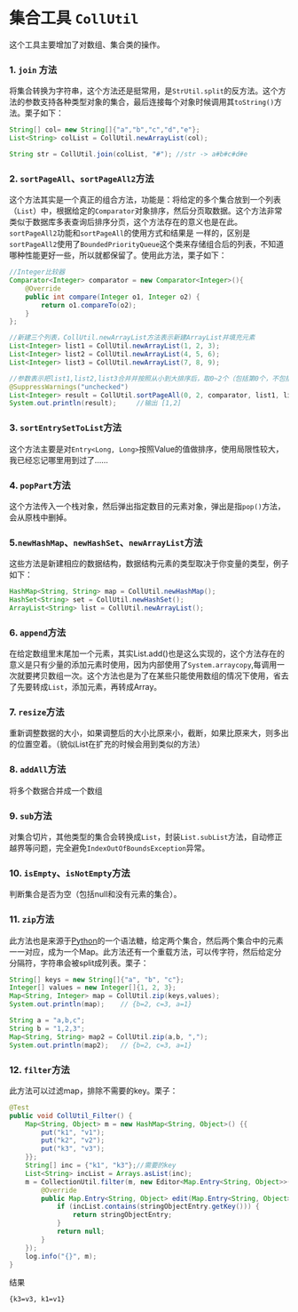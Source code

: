 集合工具 `CollUtil`
===

这个工具主要增加了对数组、集合类的操作。

### 1. `join` 方法
将集合转换为字符串，这个方法还是挺常用，是`StrUtil.split`的反方法。这个方法的参数支持各种类型对象的集合，最后连接每个对象时候调用其`toString()`方法。栗子如下：
```Java
String[] col= new String[]{"a","b","c","d","e"};
List<String> colList = CollUtil.newArrayList(col);

String str = CollUtil.join(colList, "#"); //str -> a#b#c#d#e
```

### 2. `sortPageAll`、`sortPageAll2`方法
这个方法其实是一个真正的组合方法，功能是：将给定的多个集合放到一个列表（`List`）中，根据给定的`Comparator`对象排序，然后分页取数据。这个方法非常类似于数据库多表查询后排序分页，这个方法存在的意义也是在此。`sortPageAll2`功能和`sortPageAll`的使用方式和结果是 一样的，区别是`sortPageAll2`使用了`BoundedPriorityQueue`这个类来存储组合后的列表，不知道哪种性能更好一些，所以就都保留了。使用此方法，栗子如下：
```Java
//Integer比较器
Comparator<Integer> comparator = new Comparator<Integer>(){
	@Override
	public int compare(Integer o1, Integer o2) {
		return o1.compareTo(o2);
	}
};

//新建三个列表，CollUtil.newArrayList方法表示新建ArrayList并填充元素
List<Integer> list1 = CollUtil.newArrayList(1, 2, 3);
List<Integer> list2 = CollUtil.newArrayList(4, 5, 6);
List<Integer> list3 = CollUtil.newArrayList(7, 8, 9);

//参数表示把list1,list2,list3合并并按照从小到大排序后，取0~2个（包括第0个，不包括第2个），结果是[1,2]
@SuppressWarnings("unchecked")
List<Integer> result = CollUtil.sortPageAll(0, 2, comparator, list1, list2, list3);
System.out.println(result);     //输出 [1,2]
```

### 3. `sortEntrySetToList`方法
这个方法主要是对`Entry<Long, Long>`按照Value的值做排序，使用局限性较大，我已经忘记哪里用到过了……

### 4. `popPart`方法
这个方法传入一个栈对象，然后弹出指定数目的元素对象，弹出是指`pop()`方法，会从原栈中删掉。

### 5.`newHashMap`、`newHashSet`、`newArrayList`方法
这些方法是新建相应的数据结构，数据结构元素的类型取决于你变量的类型，例子如下：

```Java
HashMap<String, String> map = CollUtil.newHashMap();
HashSet<String> set = CollUtil.newHashSet();
ArrayList<String> list = CollUtil.newArrayList();
```

### 6. `append`方法
在给定数组里末尾加一个元素，其实List.add()也是这么实现的，这个方法存在的意义是只有少量的添加元素时使用，因为内部使用了`System.arraycopy`,每调用一次就要拷贝数组一次。这个方法也是为了在某些只能使用数组的情况下使用，省去了先要转成`List`，添加元素，再转成Array。

### 7. `resize`方法
重新调整数据的大小，如果调整后的大小比原来小，截断，如果比原来大，则多出的位置空着。（貌似List在扩充的时候会用到类似的方法）

### 8. `addAll`方法
将多个数据合并成一个数组

### 9. `sub`方法
对集合切片，其他类型的集合会转换成`List`，封装`List.subList`方法，自动修正越界等问题，完全避免`IndexOutOfBoundsException`异常。

### 10. `isEmpty`、`isNotEmpty`方法
判断集合是否为空（包括null和没有元素的集合）。

### 11. `zip`方法
此方法也是来源于[Python](https://www.python.org/)的一个语法糖，给定两个集合，然后两个集合中的元素一一对应，成为一个Map。此方法还有一个重载方法，可以传字符，然后给定分分隔符，字符串会被split成列表。栗子：

```Java
String[] keys = new String[]{"a", "b", "c"};
Integer[] values = new Integer[]{1, 2, 3};
Map<String, Integer> map = CollUtil.zip(keys,values);
System.out.println(map);    // {b=2, c=3, a=1}

String a = "a,b,c";
String b = "1,2,3";
Map<String, String> map2 = CollUtil.zip(a,b, ",");
System.out.println(map2);   // {b=2, c=3, a=1}
```

### 12. `filter`方法
此方法可以过滤map，排除不需要的key。栗子：
```Java
@Test
public void CollUtil_Filter() {
    Map<String, Object> m = new HashMap<String, Object>() {{
        put("k1", "v1");
        put("k2", "v2");
        put("k3", "v3");
    }};
    String[] inc = {"k1", "k3"};//需要的key
    List<String> incList = Arrays.asList(inc);
    m = CollectionUtil.filter(m, new Editor<Map.Entry<String, Object>>() {
        @Override
        public Map.Entry<String, Object> edit(Map.Entry<String, Object> stringObjectEntry) {
            if (incList.contains(stringObjectEntry.getKey())) {
                return stringObjectEntry;
            }
            return null;
        }
    });
    log.info("{}", m);
}
```
结果
```
{k3=v3, k1=v1}
```